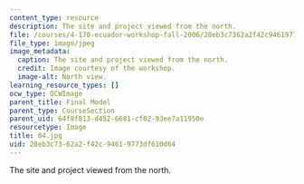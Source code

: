 ```yaml
---
content_type: resource
description: The site and project viewed from the north.
file: /courses/4-170-ecuador-workshop-fall-2006/28eb3c7362a2f42c94619773df610d64_04.jpg
file_type: image/jpeg
image_metadata:
  caption: The site and project viewed from the north.
  credit: Image courtesy of the workshop.
  image-alt: North view.
learning_resource_types: []
ocw_type: OCWImage
parent_title: Final Model
parent_type: CourseSection
parent_uid: 64f8f813-d452-6681-cf02-93ee7a11950e
resourcetype: Image
title: 04.jpg
uid: 28eb3c73-62a2-f42c-9461-9773df610d64
---
```

The site and project viewed from the north.

